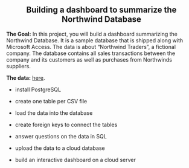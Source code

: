 <h2 align="center">Building a dashboard to summarize the Northwind Database
</h2>
    
    
__The Goal:__ In this project, you will build a dashboard summarizing the Northwind Database. It is a sample database that is shipped along with Microsoft Access. The data is about “Northwind Traders”, a fictional company. The database contains all sales transactions between the company and its customers as well as purchases from Northwinds suppliers.
    
__The data:__ [here](https://github.com/pawlodkowski/northwind_data_clean/tree/master/data). 
    
- install PostgreSQL

- create one table per CSV file

- load the data into the database

- create foreign keys to connect the tables

- answer questions on the data in SQL

- upload the data to a cloud database

- build an interactive dashboard on a cloud server
